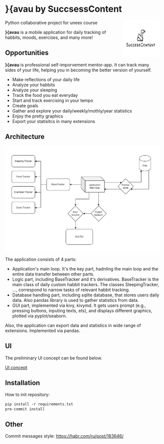 # }{avau by SuccsessContent

<img src = "./img/logo.png" align="right"
	alt="SuccessContent Team" width="120" height="120">

Python collaborative project for uneex course

**}{avau** is a mobile application for daily tracking of habbits, moods, exercises, and many more!

## Opportunities
**}{avau** is professional self-imporvement mentor-app. It can track many sides of your life, helping you in becoming the better version of yourself.

* Make reflections of your daily life
* Analyze your habbits
* Analyze your sleeping
* Track the food you eat everyday
* Start and track exercising in your tempo
* Create goals
* Gather and explore your daily/weekly/mothly/year statistics
* Enjoy the pretty graphics
* Export your statisitcs in many extensions

## Architecture

<p align="center">
  <img src="./img/architecture.png" alt="Architecture" width="738">
</p>

The application consists of 4 parts:
* Application's main loop. It's the key part, hadnling the main loop and the entire data transfer between other parts.
* Logic part, including BaseTracker and it's derivatives. BaseTracker is the main class of daily custom habbit trackers. The classes SleepingTracker, ..., correspond to narrow tasks of relevant habbit tracking.
* Database handling part, including sqlite database, that stores users daily data. Also pandas library is used to gather statistics from data.
* GUI part, implemented via kivy, kivymd. It gets users prompt (e.g., pressing buttons, inputing texts, ets), and displays different graphics, plotted via pyplot/seaborn.

Also, the application can export data and statistics in wide range of extensions. Implemented via pandas.

## UI
The preliminary UI concept can be found below.

[UI concept](https://www.figma.com/file/FXHWjqIN4tdKqDirSu9XrQ/Untitled?node-id=0%3A1)

## Installation
How to init repository:
```(bash)
pip install -r requirements.txt
pre-commit install
```

## Other
Commit messages style: https://habr.com/ru/post/183646/
